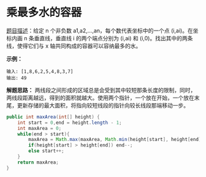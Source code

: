 # 乘最多水的容器

[题目描述](https://leetcode-cn.com/problems/container-with-most-water/description/)：给定 n 个非负数 a1,a2,...,an，每个数代表坐标中的一个点 (i,ai)。在坐标内画 n 条垂直线，垂直线 i 的两个端点分别为 (i,ai) 和 (i,0)。找出其中的两条线，使得它们与 x 轴共同构成的容器可以容纳最多的水。

**示例：**
```
输入: [1,8,6,2,5,4,8,3,7]
输出: 49
```

**解题思路：** 两线段之间形成的区域总是会受到其中较短那条长度的限制，同时，两线段距离越远，得到的面积就越大。使用两个指针，一个放在开始，一个放在末尾，更新存储的最大面积，将指向较短线段的指针向较长线段那端移动一步。

```java
public int maxArea(int[] height) {
    int start = 0,end = height.length - 1;
    int maxArea = 0;
    while(end > start){
        maxArea = Math.max(maxArea, Math.min(height[start], height[end]) * (end - start));
        if(height[start] > height[end]) end--;
        else start++;
    }
    return maxArea;
}
```
